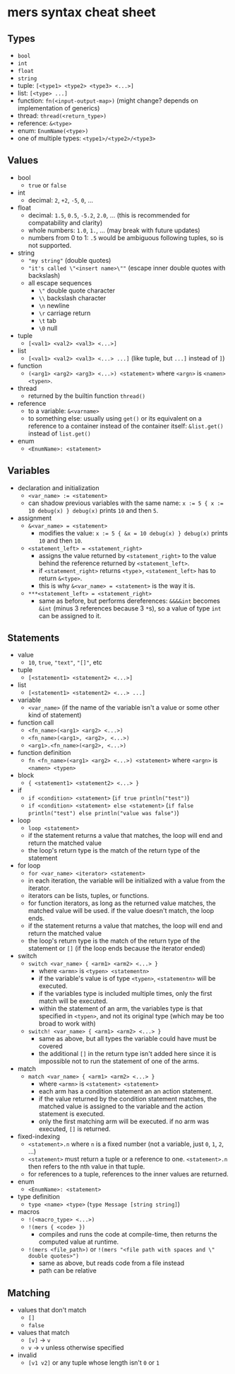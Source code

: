 # mers syntax cheat sheet

## Types

- `bool`
- `int`
- `float`
- `string`
- tuple: `[<type1> <type2> <type3> <...>]`
- list: `[<type> ...]`
- function: `fn(<input-output-map>)` (might change? depends on implementation of generics)
- thread: `thread(<return_type>)`
- reference: `&<type>`
- enum: `EnumName(<type>)`
- one of multiple types: `<type1>/<type2>/<type3>`

## Values

- bool
  + `true` or `false`
- int
  + decimal: `2`, `+2`, `-5`, `0`, ...
- float
  + decimal: `1.5`, `0.5`, `-5.2`, `2.0`, ... (this is recommended for compatability and clarity)
  + whole numbers: `1.0`, `1.`, ... (may break with future updates)
  + numbers from 0 to 1: `.5` would be ambiguous following tuples, so is not supported.
- string
  + `"my string"` (double quotes)
  + `"it's called \"<insert name>\""` (escape inner double quotes with backslash)
  + all escape sequences
    * `\"` double quote character
    * `\\` backslash character
    * `\n` newline
    * `\r` carriage return
    * `\t` tab
    * `\0` null
- tuple
  + `[<val1> <val2> <val3> <...>]`
- list
  + `[<val1> <val2> <val3> <...> ...]` (like tuple, but `...]` instead of `]`)
- function
  + `(<arg1> <arg2> <arg3> <...>) <statement>` where `<argn>` is `<namen> <typen>`.
- thread
  + returned by the builtin function `thread()`
- reference
  + to a variable: `&<varname>`
  + to something else: usually using `get()` or its equivalent on a reference to a container instead of the container itself: `&list.get()` instead of `list.get()`
- enum
  + `<EnumName>: <statement>`

## Variables

- declaration and initialization
  + `<var_name> := <statement>`
  + can shadow previous variables with the same name: `x := 5 { x := 10 debug(x) } debug(x)` prints `10` and then `5`.
- assignment
  + `&<var_name> = <statement>`
    * modifies the value: `x := 5 { &x = 10 debug(x) } debug(x)` prints `10` and then `10`.
  + `<statement_left> = <statement_right>`
    * assigns the value returned by `<statement_right>` to the value behind the reference returned by `<statement_left>`.
    * if `<statement_right>` returns `<type`>, `<statement_left>` has to return `&<type>`.
    * this is why `&<var_name> = <statement>` is the way it is.
  + `***<statement_left> = <statement_right>`
    * same as before, but performs dereferences: `&&&&int` becomes `&int` (minus 3 references because 3 `*`s), so a value of type `int` can be assigned to it.

## Statements

- value
  + `10`, `true`, `"text"`, `"[]"`, etc
- tuple
  + `[<statement1> <statement2> <...>]`
- list
  + `[<statement1> <statement2> <...> ...]`
- variable
  + `<var_name>` (if the name of the variable isn't a value or some other kind of statement)
- function call
  + `<fn_name>(<arg1> <arg2> <...>)`
  + `<fn_name>(<arg1>, <arg2>, <...>)`
  + `<arg1>.<fn_name>(<arg2>, <...>)`
- function definition
  + `fn <fn_name>(<arg1> <arg2> <...>) <statement>` where `<argn>` is `<namen> <typen>`
- block
  + `{ <statement1> <statement2> <...> }`
- if
  + `if <condition> <statement>` (`if true println("test")`)
  + `if <condition> <statement> else <statement>` (`if false println("test") else println("value was false")`)
- loop
  + `loop <statement>`
  + if the statement returns a value that matches, the loop will end and return the matched value
  + the loop's return type is the match of the return type of the statement
- for loop
  + `for <var_name> <iterator> <statement>`
  + in each iteration, the variable will be initialized with a value from the iterator.
  + iterators can be lists, tuples, or functions.
  + for function iterators, as long as the returned value matches, the matched value will be used. if the value doesn't match, the loop ends.
  + if the statement returns a value that matches, the loop will end and return the matched value
  + the loop's return type is the match of the return type of the statement or `[]` (if the loop ends because the iterator ended)
- switch
  + `switch <var_name> { <arm1> <arm2> <...> }`
    * where `<armn>` is `<typen> <statementn>`
    * if the variable's value is of type `<typen>`, `<statementn>` will be executed.
    * if the variables type is included multiple times, only the first match will be executed.
    * within the statement of an arm, the variables type is that specified in `<typen>`, and not its original type (which may be too broad to work with)
  + `switch! <var_name> { <arm1> <arm2> <...> }`
    * same as above, but all types the variable could have must be covered
    * the additional `[]` in the return type isn't added here since it is impossible not to run the statement of one of the arms.
- match
  + `match <var_name> { <arm1> <arm2> <...> }`
    * where `<armn>` is `<statement> <statement>`
    * each arm has a condition statement an an action statement.
    * if the value returned by the condition statement matches, the matched value is assigned to the variable and the action statement is executed.
    * only the first matching arm will be executed. if no arm was executed, `[]` is returned.
- fixed-indexing
  + `<statement>.n` where `n` is a fixed number (not a variable, just `0`, `1`, `2`, ...)
  + `<statement>` must return a tuple or a reference to one. `<statement>.n` then refers to the nth value in that tuple.
  + for references to a tuple, references to the inner values are returned.
- enum
  + `<EnumName>: <statement>`
- type definition
  + `type <name> <type>` (`type Message [string string]`)
- macros
  + `!(<macro_type> <...>)`
  + `!(mers { <code> })`
    * compiles and runs the code at compile-time, then returns the computed value at runtime.
  + `!(mers <file_path>)` or `!(mers "<file path with spaces and \" double quotes>")`
    * same as above, but reads code from a file instead
    * path can be relative

## Matching

- values that don't match
  + `[]`
  + `false`
- values that match
  + `[v]` -> `v`
  + `v` -> `v` unless otherwise specified
- invalid
  + `[v1 v2]` or any tuple whose length isn't `0` or `1`
